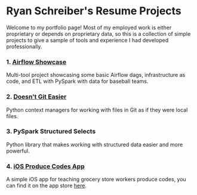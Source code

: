 # Ryan Schreiber's Resume Projects

Welcome to my portfolio page! Most of my employed work is either proprietary or depends on proprietary data, so this is a collection
of simple projects to give a sample of tools and experience I had developed professionally.

### 1. [Airflow Showcase](https://github.com/ryan-schreiber-resume-projects/airflow-baseball-teams)
Multi-tool project showcasing some basic Airflow dags, infrastructure as code, and ETL with PySpark with data for baseball teams.

### 2. [Doesn't Git Easier](https://github.com/ryan-schreiber/doesnt-git-easier)
Python context managers for working with files in Git as if they were local files.

### 3. PySpark Structured Selects
Python library that makes working with structured data easier and more powerful.

### 4. [iOS Produce Codes App](https://github.com/produce-codes-library)
A simple iOS app for teaching grocery store workers produce codes, you can find it on the app store [here](https://apps.apple.com/us/app/produce-codes-library/id1569085564).
